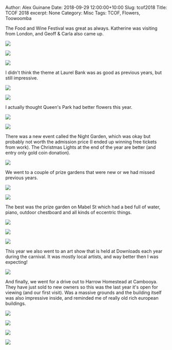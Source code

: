 Author: Alex Guinane
Date: 2018-09-29 12:00:00+10:00
Slug: tcof2018
Title: TCOF 2018
excerpt: None
Category: Misc
Tags: TCOF, Flowers, Toowoomba


The Food and Wine Festival was great as always. Katherine was visiting from London, and Geoff & Carla also came up.

![](/images/2018/2018-09-29-tcof\tcof1.JPG "")

![](/images/2018/2018-09-29-tcof\tcof2.jpg "")

![](/images/2018/2018-09-29-tcof\tcof3.JPG "")

I didn't think the theme at Laurel Bank was as good as previous years, but still impressive.

![](/images/2018/2018-09-29-tcof\laurelbank.JPG "")

![](/images/2018/2018-09-29-tcof\laurelbank2.JPG "")

I actually thought Queen's Park had better flowers this year.

![](/images/2018/2018-09-29-tcof\queens-park1.JPG "")

![](/images/2018/2018-09-29-tcof\queens-park2.JPG "")

There was a new event called the Night Garden, which was okay but probably not worth the admission price (I ended up winning free tickets from work).
The Christmas Lights at the end of the year are better (and entry only gold coin donation).

![](/images/2018/2018-09-29-tcof\nightgarden.JPG "")

We went to a couple of prize gardens that were new or we had missed previous years.

![](/images/2018/2018-09-29-tcof\garden1.JPG "")

![](/images/2018/2018-09-29-tcof\garden2.jpg "")

The best was the prize garden on Mabel St which had a bed full of water, piano, outdoor chestboard and all kinds of eccentric things.

![](/images/2018/2018-09-29-tcof\mabel1.JPG "")

![](/images/2018/2018-09-29-tcof\mabel2.JPG "")

![](/images/2018/2018-09-29-tcof\mabel3.JPG "")

This year we also went to an art show that is held at Downloads each year during the carnival.
It was mostly local artists, and way better then I was expecting!

![](/images/2018/2018-09-29-tcof\downlands-art.JPG "")

And finally, we went for a drive out to Harrow Homestead at Cambooya.
They have just sold to new owners so this was the last year it's open for viewing (and our first visit).
Was a massive grounds and the building itself was also impressive inside, and reminded me of really old rich european buildings.

![](/images/2018/2018-09-29-tcof\harrow-homestead1.JPG "")

![](/images/2018/2018-09-29-tcof\harrow-homestead2.JPG "")

![](/images/2018/2018-09-29-tcof\harrow-homestead3.JPG "")

![](/images/2018/2018-09-29-tcof\harrow-homestead4.JPG "")
